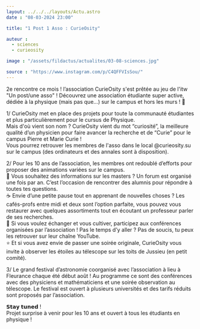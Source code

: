 ```yaml
---
layout: ../../../layouts/Actu.astro
date : "08-03-2024 23:00"

title: "1 Post 1 Asso : CurieOsity"

auteur :
  - sciences
  - curieosity

image : "/assets/fildactus/actualites/03-08-sciences.jpg"

source : "https://www.instagram.com/p/C4QFFVIsSou/"
---
```


2e rencontre ce mois ! l’association CurieOsity s'est prêtée au jeu de l'itw "Un post/une asso" ! Découvrez une association étudiante super active, dédiée à la physique (mais pas que...) sur le campus et hors les murs ! 📸

1/ CurieOsity met en place des projets pour toute la communauté étudiantes et plus particulièrement pour le cursus de Physique.  
Mais d'où vient son nom ? CurieOsity vient du mot “curiosité”, la meilleure qualité d’un physicien pour faire avancer la recherche et de “Curie” pour le campus Pierre et Marie Curie !  
Vous pourrez retrouver les membres de l'asso dans le local @curieosity.su sur le campus (des ordinateurs et des annales sont à disposition).

2/ Pour les 10 ans de l’association, les membres ont redoublé d’efforts pour proposer des animations variées sur le campus.  
🧭 Vous souhaitez des informations sur les masters ? Un forum est organisé une fois par an. C’est l’occasion de rencontrer des alumnis pour répondre à toutes tes questions.  
☕ Envie d’une petite pause tout en apprenant de nouvelles choses ? Les cafés-profs entre midi et deux sont l’option parfaite, vous pouvez vous restaurer avec quelques assortiments tout en écoutant un professeur parler de ses recherches.  
🎤 Si vous voulez échanger et vous cultiver, participez aux conférences organisées par l’association ! Pas le temps d’y aller ? Pas de soucis, tu peux les retrouver sur leur chaîne YouTube.  
⭐ Et si vous avez envie de passer une soirée originale, CurieOsity vous invite à observer les étoiles au télescope sur les toits de Jussieu (en petit comité).

3/ Le grand festival d’astronomie coorganisé avec l’association à lieu à Fleurance chaque été début août ! Au programme ce sont des conférences avec des physiciens et mathématiciens et une soirée observation au télescope. Le festival est ouvert à plusieurs universités et des tarifs réduits sont proposés par l’association.

𝗦𝘁𝗮𝘆 𝘁𝘂𝗻𝗲𝗱 !  
Projet surprise à venir pour les 10 ans et ouvert à tous les étudiants en physique !